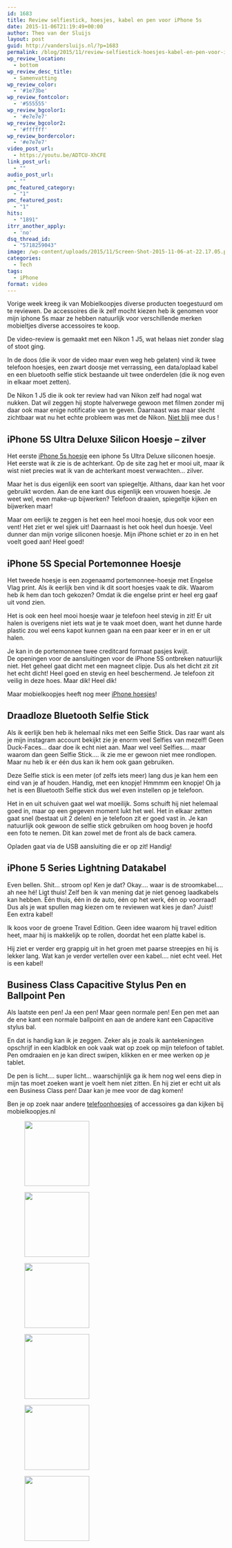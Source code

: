 ```yaml
---
id: 1683
title: Review selfiestick, hoesjes, kabel en pen voor iPhone 5s
date: 2015-11-06T21:19:49+00:00
author: Theo van der Sluijs
layout: post
guid: http://vandersluijs.nl/?p=1683
permalink: /blog/2015/11/review-selfiestick-hoesjes-kabel-en-pen-voor-iphone-5s.html
wp_review_location:
  - bottom
wp_review_desc_title:
  - Samenvatting
wp_review_color:
  - '#1e73be'
wp_review_fontcolor:
  - '#555555'
wp_review_bgcolor1:
  - '#e7e7e7'
wp_review_bgcolor2:
  - '#ffffff'
wp_review_bordercolor:
  - '#e7e7e7'
video_post_url:
  - https://youtu.be/ADTCU-XhCFE
link_post_url:
  - ""
audio_post_url:
  - ""
pmc_featured_category:
  - "1"
pmc_featured_post:
  - "1"
hits:
  - "1891"
itrr_another_apply:
  - 'no'
dsq_thread_id:
  - "5718259043"
image: /wp-content/uploads/2015/11/Screen-Shot-2015-11-06-at-22.17.05.png
categories:
  - Tech
tags:
  - iPhone
format: video
---
```

Vorige week kreeg ik van Mobielkoopjes diverse producten toegestuurd om te reviewen. De accessoires die ik zelf mocht kiezen heb ik genomen voor mijn iphone 5s maar ze hebben natuurlijk voor verschillende merken mobieltjes diverse accessoires te koop.

De video-review is gemaakt met een Nikon 1 J5, wat helaas niet zonder slag of stoot ging.<!--more-->

In de doos (die ik voor de video maar even weg heb gelaten) vind ik twee telefoon hoesjes, een zwart doosje met verrassing, een data/oplaad kabel en een bluetooth selfie stick bestaande uit twee onderdelen (die ik nog even in elkaar moet zetten).

De Nikon 1 J5 die ik ook ter review had van Nikon zelf had nogal wat nukken. Dat wil zeggen hij stopte halverwege gewoon met filmen zonder mij daar ook maar enige notificatie van te geven. Daarnaast was maar slecht zichtbaar wat nu het echte probleem was met de Nikon. [Niet blij](https://vandersluijs.nl/blog/2015/11/nikon-1-j5-review-overtuigt-niet-echt.html) mee dus !

## iPhone 5S Ultra Deluxe Silicon Hoesje &#8211; zilver

Het eerste <a href="http://mobielkoopjes.nl/apple/iphone-5s" target="_blank">iPhone 5s hoesje</a> een iphone 5s Ultra Deluxe siliconen hoesje. Het eerste wat ik zie is de achterkant. Op de site zag het er mooi uit, maar ik wist niet precies wat ik van de achterkant moest verwachten&#8230; zilver.

Maar het is dus eigenlijk een soort van spiegeltje. Althans, daar kan het voor gebruikt worden. Aan de ene kant dus eigenlijk een vrouwen hoesje. Je weet wel, even make-up bijwerken? Telefoon draaien, spiegeltje kijken en bijwerken maar!

Maar om eerlijk te zeggen is het een heel mooi hoesje, dus ook voor een vent! Het ziet er wel sjiek uit! Daarnaast is het ook heel dun hoesje. Veel dunner dan mijn vorige siliconen hoesje. Mijn iPhone schiet er zo in en het voelt goed aan! Heel goed!

## iPhone 5S Special Portemonnee Hoesje

Het tweede hoesje is een zogenaamd portemonnee-hoesje met Engelse Vlag print. Als ik eerlijk ben vind ik dit soort hoesjes vaak te dik. Waarom heb ik hem dan toch gekozen? Omdat ik die engelse print er heel erg gaaf uit vond zien.

Het is ook een heel mooi hoesje waar je telefoon heel stevig in zit! Er uit halen is overigens niet iets wat je te vaak moet doen, want het dunne harde plastic zou wel eens kapot kunnen gaan na een paar keer er in en er uit halen.

Je kan in de portemonnee twee creditcard formaat pasjes kwijt. De openingen voor de aansluitingen voor de iPhone 5S ontbreken natuurlijk niet. Het geheel gaat dicht met een magneet clipje. Dus als het dicht zit zit het echt dicht! Heel goed en stevig en heel beschermend. Je telefoon zit veilig in deze hoes. Maar dik! Heel dik!

Maar mobielkoopjes heeft nog meer <a href="http://mobielkoopjes.nl/apple" target="_blank">iPhone hoesjes</a>!

## Draadloze Bluetooth Selfie Stick

Als ik eerlijk ben heb ik helemaal niks met een Selfie Stick. Das raar want als je mijn instagram account bekijkt zie je enorm veel Selfies van mezelf! Geen Duck-Faces&#8230; daar doe ik echt niet aan. Maar wel veel Selfies&#8230;. maar waarom dan geen Selfie Stick&#8230;. ik zie me er gewoon niet mee rondlopen. Maar nu heb ik er één dus kan ik hem ook gaan gebruiken.

Deze Selfie stick is een meter (of zelfs iets meer) lang dus je kan hem een eind van je af houden. Handig, met een knopje! Hmmmm een knopje! Oh ja het is een Bluetooth Selfie stick dus wel even instellen op je telefoon.

Het in en uit schuiven gaat wel wat moeilijk. Soms schuift hij niet helemaal goed in, maar op een gegeven moment lukt het wel. Het in elkaar zetten gaat snel (bestaat uit 2 delen) en je telefoon zit er goed vast in. Je kan natuurlijk ook gewoon de selfie stick gebruiken om hoog boven je hoofd een foto te nemen. Dit kan zowel met de front als de back camera.

Opladen gaat via de USB aansluiting die er op zit! Handig!

## iPhone 5 Series Lightning Datakabel

Even bellen. Shit&#8230; stroom op! Ken je dat? Okay&#8230;. waar is de stroomkabel&#8230;. ah nee hé! Ligt thuis! Zelf ben ik van mening dat je niet genoeg laadkabels kan hebben. Één thuis, één in de auto, één op het werk, één op voorraad! Dus als je wat spullen mag kiezen om te reviewen wat kies je dan? Juist! Een extra kabel!

Ik koos voor de groene Travel Edition. Geen idee waarom hij travel edition heet, maar hij is makkelijk op te rollen, doordat het een platte kabel is.

Hij ziet er verder erg grappig uit in het groen met paarse streepjes en hij is lekker lang. Wat kan je verder vertellen over een kabel&#8230;. niet echt veel. Het is een kabel!

## Business Class Capacitive Stylus Pen en Ballpoint Pen

Als laatste een pen! Ja een pen! Maar geen normale pen! Een pen met aan de ene kant een normale ballpoint en aan de andere kant een Capacitive stylus bal.

En dat is handig kan ik je zeggen. Zeker als je zoals ik aantekeningen opschrijf in een kladblok en ook vaak wat op zoek op mijn telefoon of tablet. Pen omdraaien en je kan direct swipen, klikken en er mee werken op je tablet.

De pen is licht&#8230;. super licht&#8230; waarschijnlijk ga ik hem nog wel eens diep in mijn tas moet zoeken want je voelt hem niet zitten. En hij ziet er echt uit als een Business Class pen! Daar kan je mee voor de dag komen!

Ben je op zoek naar andere <a href="http://mobielkoopjes.nl/" target="_blank">telefoonhoesjes</a> of accessoires ga dan kijken bij mobielkoopjes.nl

<div id='gallery-12' class='gallery galleryid-1683 gallery-columns-3 gallery-size-thumbnail'>
  <figure class='gallery-item'> 
  
  <div class='gallery-icon landscape'>
    <a href='https://vandersluijs.nl/blog/2015/11/review-selfiestick-hoesjes-kabel-en-pen-voor-iphone-5s.html/img_1846'><img width="150" height="150" src=https://vandersluijs.resultants-e.nl/2015/11/IMG_1846-150x150.jpg" class="attachment-thumbnail size-thumbnail" alt="" srcset=https://vandersluijs.resultants-e.nl/2015/11/IMG_1846-150x150.jpg 150w, /images/2015/11/IMG_1846-65x65.jpg 65w" sizes="100vw" /></a>
  </div></figure><figure class='gallery-item'> 
  
  <div class='gallery-icon landscape'>
    <a href='https://vandersluijs.nl/blog/2015/11/review-selfiestick-hoesjes-kabel-en-pen-voor-iphone-5s.html/img_1847'><img width="150" height="150" src=https://vandersluijs.resultants-e.nl/2015/11/IMG_1847-150x150.jpg" class="attachment-thumbnail size-thumbnail" alt="" srcset=https://vandersluijs.resultants-e.nl/2015/11/IMG_1847-150x150.jpg 150w, /images/2015/11/IMG_1847-65x65.jpg 65w" sizes="100vw" /></a>
  </div></figure><figure class='gallery-item'> 
  
  <div class='gallery-icon landscape'>
    <a href='https://vandersluijs.nl/blog/2015/11/review-selfiestick-hoesjes-kabel-en-pen-voor-iphone-5s.html/img_1848'><img width="150" height="150" src=https://vandersluijs.resultants-e.nl/2015/11/IMG_1848-150x150.jpg" class="attachment-thumbnail size-thumbnail" alt="" srcset=https://vandersluijs.resultants-e.nl/2015/11/IMG_1848-150x150.jpg 150w, /images/2015/11/IMG_1848-65x65.jpg 65w" sizes="100vw" /></a>
  </div></figure><figure class='gallery-item'> 
  
  <div class='gallery-icon landscape'>
    <a href='https://vandersluijs.nl/blog/2015/11/review-selfiestick-hoesjes-kabel-en-pen-voor-iphone-5s.html/img_1849'><img width="150" height="150" src=https://vandersluijs.resultants-e.nl/2015/11/IMG_1849-150x150.jpg" class="attachment-thumbnail size-thumbnail" alt="" srcset=https://vandersluijs.resultants-e.nl/2015/11/IMG_1849-150x150.jpg 150w, /images/2015/11/IMG_1849-65x65.jpg 65w" sizes="100vw" /></a>
  </div></figure><figure class='gallery-item'> 
  
  <div class='gallery-icon landscape'>
    <a href='https://vandersluijs.nl/blog/2015/11/review-selfiestick-hoesjes-kabel-en-pen-voor-iphone-5s.html/img_1852'><img width="150" height="150" src=https://vandersluijs.resultants-e.nl/2015/11/IMG_1852-e1447406145497-150x150.jpg" class="attachment-thumbnail size-thumbnail" alt="" srcset=https://vandersluijs.resultants-e.nl/2015/11/IMG_1852-e1447406145497-150x150.jpg 150w, /images/2015/11/IMG_1852-e1447406145497-65x65.jpg 65w" sizes="100vw" /></a>
  </div></figure><figure class='gallery-item'> 
  
  <div class='gallery-icon portrait'>
    <a href='https://vandersluijs.nl/blog/2015/11/review-selfiestick-hoesjes-kabel-en-pen-voor-iphone-5s.html/img_1854'><img width="150" height="150" src=https://vandersluijs.resultants-e.nl/2015/11/IMG_1854-e1447406170907-150x150.jpg" class="attachment-thumbnail size-thumbnail" alt="" srcset=https://vandersluijs.resultants-e.nl/2015/11/IMG_1854-e1447406170907-150x150.jpg 150w, /images/2015/11/IMG_1854-e1447406170907-65x65.jpg 65w" sizes="100vw" /></a>
  </div></figure>
</div>